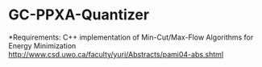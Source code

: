 # GC-PPXA-Quantizer

*Requirements:
C++ implementation of Min-Cut/Max-Flow Algorithms for Energy Minimization <br />
http://www.csd.uwo.ca/faculty/yuri/Abstracts/pami04-abs.shtml

